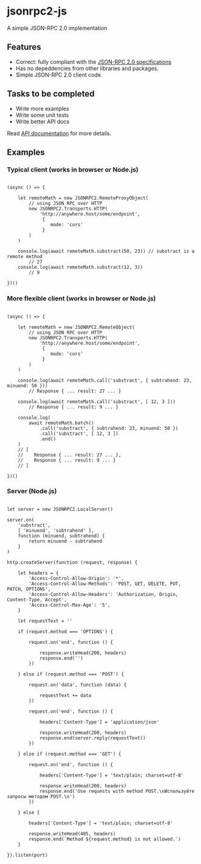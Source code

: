 jsonrpc2-js
============

A simple JSON-RPC 2.0 implementation

## Features
- Correct: fully compliant with the [JSON-RPC 2.0 specifications](http://www.jsonrpc.org/specification)
- Has no depeddencies from other libraries and packages.
- Simple JSON-RPC 2.0 client code.

## Tasks to be completed
- Write more examples
- Write some unit tests
- Write better API docs

Read [API documentation](API.md) for more details.

## Examples

### Typical client (works in browser or Node.js)

```ecmascript

(async () => {

	let remoteMath = new JSONRPC2.RemoteProxyObject(
	    // using JSON RPC over HTTP
	    new JSONRPC2.Transports.HTTP(
	        'http://anywhere.host/some/endpoint',
	         {
	            mode: 'cors'
	         }
	    )
	)

	console.log(await remoteMath.substract(50, 23)) // substract is a remote method
		// 27
	console.log(await remoteMath.substract(12, 3))
		// 9

})()

```

### More flexible client (works in browser or Node.js)

```ecmascript

(async () => {

	let remoteMath = new JSONRPC2.RemoteObject(
	    // using JSON RPC over HTTP
	    new JSONRPC2.Transports.HTTP(
	        'http://anywhere.host/some/endpoint',
	         {
	            mode: 'cors'
	         }
	    )
	)

	console.log(await remoteMath.call('substract', { subtrahend: 23, minuend: 50 }))
		// Response { ... result: 27 ... }

	console.log(await remoteMath.call('substract', [ 12, 3 ]))
		// Response { ... result: 9 ... }

	console.log(
		await remoteMath.batch()
			.call('substract', { subtrahend: 23, minuend: 50 })
			.call('substract', [ 12, 3 ])
			.end()
	)
	// [
	//	  Response { ... result: 27 ... },
	//	  Response { ... result: 9 ... }
	// ]

})()

```

### Server (Node.js)

```ecmascript

let server = new JSONRPC2.LocalServer()

server.on(
    'substract',
    [ 'minuend', 'subtrahend' ],
    function (minuend, subtrahend) {
        return minuend - subtrahend
    }
)

http.createServer(function (request, response) {

	let headers = {
		'Access-Control-Allow-Origin': '*',
		'Access-Control-Allow-Methods': 'POST, GET, DELETE, PUT, PATCH, OPTIONS',
		'Access-Control-Allow-Headers': 'Authorization, Origin, Content-Type, Accept',
		'Access-Control-Max-Age': '5',
	}

    let requestText = ''

    if (request.method === 'OPTIONS') {

        request.on('end', function () {

			response.writeHead(200, headers)
			response.end('')
		})

	} else if (request.method === 'POST') {

        request.on('data', function (data) {

            requestText += data
        })

        request.on('end', function () {

			headers['Content-Type'] = 'application/json'

			response.writeHead(200, headers)
            response.end(server.reply(requestText))
        })

    } else if (request.method === 'GET') {

        request.on('end', function () {

			headers['Content-Type'] = 'text/plain; charset=utf-8'

			response.writeHead(200, headers)
    	    response.end('Use requests with method POST.\nИспользуйте запросы методом POST.\n')
        })

	} else {

		headers['Content-Type'] = 'text/plain; charset=utf-8'

		response.writeHead(405, headers)
	    response.end(`Method ${request.method} is not allowed.`)
	}
    
}).listen(port)

```
